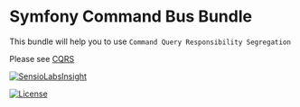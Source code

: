# Symfony Command Bus Bundle
This bundle will help you to use `Command Query Responsibility Segregation`

Please see [CQRS][cqrs-link]

[![SensioLabsInsight][sensiolabs-insight-image]][sensiolabs-insight-link]

[![License][license-image]][license-link]


[cqrs-link]: https://martinfowler.com/bliki/CQRS.html
[sensiolabs-insight-link]: https://insight.sensiolabs.com/projects/9a7946b5-3eec-4b5f-8382-7cb098ada63a
[sensiolabs-insight-image]: https://insight.sensiolabs.com/projects/9a7946b5-3eec-4b5f-8382-7cb098ada63a/big.png
[license-image]: https://img.shields.io/dub/l/vibe-d.svg
[license-link]: https://github.com/symfony-notes/command-bus-bundle/blob/master/LICENSE